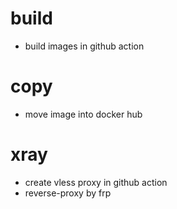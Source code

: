 # build
- build images in github action 

# copy
- move image into docker hub

# xray
- create vless proxy in github action 
- reverse-proxy by frp
